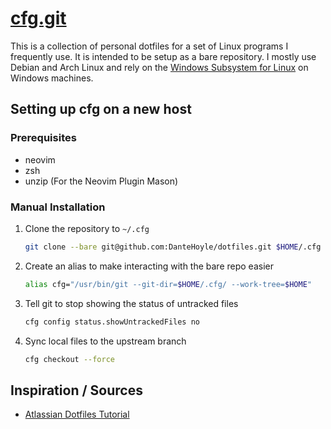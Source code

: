 # [cfg.git](https://github.com/DanteHoyle/dotfiles)

This is a collection of personal dotfiles for a set of Linux programs I frequently use. It is intended to be setup as a bare repository. I mostly use Debian and Arch Linux and rely on the [Windows Subsystem for Linux](https://learn.microsoft.com/en-us/windows/wsl/install) on Windows machines. 

## Setting up cfg on a new host 

### Prerequisites
- neovim
- zsh
- unzip (For the Neovim Plugin Mason)

### Manual Installation
1. Clone the repository to `~/.cfg`
    ```sh
    git clone --bare git@github.com:DanteHoyle/dotfiles.git $HOME/.cfg
    ```
2. Create an alias to make interacting with the bare repo easier
    ```sh
    alias cfg="/usr/bin/git --git-dir=$HOME/.cfg/ --work-tree=$HOME"
    ```
3. Tell git to stop showing the status of untracked files
    ```sh
    cfg config status.showUntrackedFiles no
    ```
4. Sync local files to the upstream branch
    ```sh
    cfg checkout --force
    ```

## Inspiration / Sources
- [Atlassian Dotfiles Tutorial](https://www.atlassian.com/git/tutorials/dotfiles)
